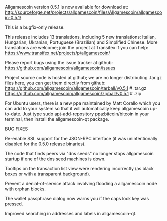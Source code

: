 Allgamescoin version 0.5.1 is now available for download at:
http://sourceforge.net/projects/allgamescoin/files/Allgamescoin/allgamescoin-0.5.1/

This is a bugfix-only release.

This release includes 13 translations, including 5 new translations:
Italian, Hungarian, Ukranian, Portuguese (Brazilian) and Simplified Chinese.
More translations are welcome; join the project at Transifex if you can help:
https://www.transifex.net/projects/p/allgamescoin/

Please report bugs using the issue tracker at github:
https://github.com/allgamescoin/allgamescoin/issues

Project source code is hosted at github; we are no longer
distributing .tar.gz files here, you can get them
directly from github:
https://github.com/allgamescoin/allgamescoin/tarball/v0.5.1  # .tar.gz
https://github.com/allgamescoin/allgamescoin/zipball/v0.5.1  # .zip

For Ubuntu users, there is a new ppa maintained by Matt Corallo which
you can add to your system so that it will automatically keep
allgamescoin up-to-date.  Just type
sudo apt-add-repository ppa:bitcoin/bitcoin
in your terminal, then install the allgamescoin-qt package.


BUG FIXES

Re-enable SSL support for the JSON-RPC interface (it was unintentionally
disabled for the 0.5.0 release binaries).

The code that finds peers via "dns seeds" no longer stops allgamescoin startup
if one of the dns seed machines is down.

Tooltips on the transaction list view were rendering incorrectly (as black boxes
or with a transparent background).

Prevent a denial-of-service attack involving flooding a allgamescoin node with
orphan blocks.

The wallet passphrase dialog now warns you if the caps lock key was pressed.

Improved searching in addresses and labels in allgamescoin-qt.
